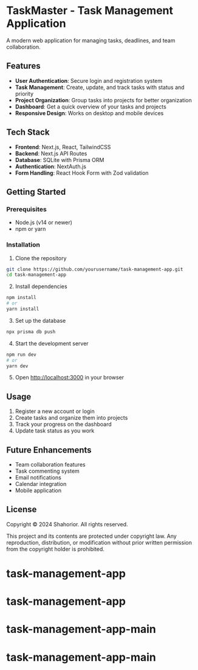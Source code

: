 # TaskMaster - Task Management Application

A modern web application for managing tasks, deadlines, and team collaboration.

## Features

- **User Authentication**: Secure login and registration system
- **Task Management**: Create, update, and track tasks with status and priority
- **Project Organization**: Group tasks into projects for better organization
- **Dashboard**: Get a quick overview of your tasks and projects
- **Responsive Design**: Works on desktop and mobile devices

## Tech Stack

- **Frontend**: Next.js, React, TailwindCSS
- **Backend**: Next.js API Routes
- **Database**: SQLite with Prisma ORM
- **Authentication**: NextAuth.js
- **Form Handling**: React Hook Form with Zod validation

## Getting Started

### Prerequisites

- Node.js (v14 or newer)
- npm or yarn

### Installation

1. Clone the repository
```bash
git clone https://github.com/yourusername/task-management-app.git
cd task-management-app
```

2. Install dependencies
```bash
npm install
# or
yarn install
```

3. Set up the database
```bash
npx prisma db push
```

4. Start the development server
```bash
npm run dev
# or
yarn dev
```

5. Open [http://localhost:3000](http://localhost:3000) in your browser

## Usage

1. Register a new account or login
2. Create tasks and organize them into projects
3. Track your progress on the dashboard
4. Update task status as you work

## Future Enhancements

- Team collaboration features
- Task commenting system
- Email notifications
- Calendar integration
- Mobile application

## License

Copyright © 2024 Shahorior. All rights reserved.

This project and its contents are protected under copyright law. Any reproduction, 
distribution, or modification without prior written permission from the copyright 
holder is prohibited.
# task-management-app
# task-management-app
# task-management-app-main
# task-management-app-main
